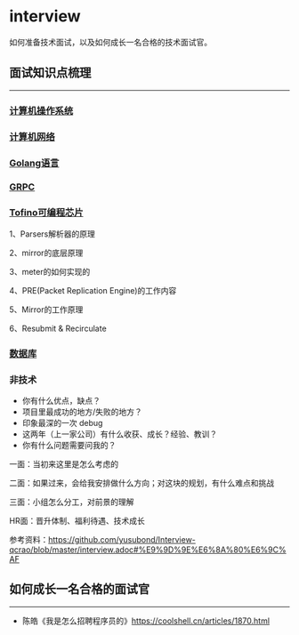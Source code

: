 # interview
如何准备技术面试，以及如何成长一名合格的技术面试官。



## 面试知识点梳理

----

### [计算机操作系统](os.md)



### [计算机网络](network.md)



### [Golang语言](golang.md)



### [GRPC](grpc.md)



### [Tofino可编程芯片](tofino.md)

1、Parsers解析器的原理

2、mirror的底层原理

3、meter的如何实现的

4、PRE(Packet Replication Engine)的工作内容

5、Mirror的工作原理

6、Resubmit & Recirculate

### [数据库](database.md)



### 非技术

- 你有什么优点，缺点？
- 项目里最成功的地方/失败的地方？
- 印象最深的一次 debug
- 这两年（上一家公司）有什么收获、成长？经验、教训？
- 你有什么问题需要问我的？

一面：当初来这里是怎么考虑的

二面：如果过来，会给我安排做什么方向；对这块的规划，有什么难点和挑战

三面：小组怎么分工，对前景的理解

HR面：晋升体制、福利待遇、技术成长

参考资料：https://github.com/yusubond/Interview-qcrao/blob/master/interview.adoc#%E9%9D%9E%E6%8A%80%E6%9C%AF

## 如何成长一名合格的面试官

----

- 陈皓《我是怎么招聘程序员的》https://coolshell.cn/articles/1870.html